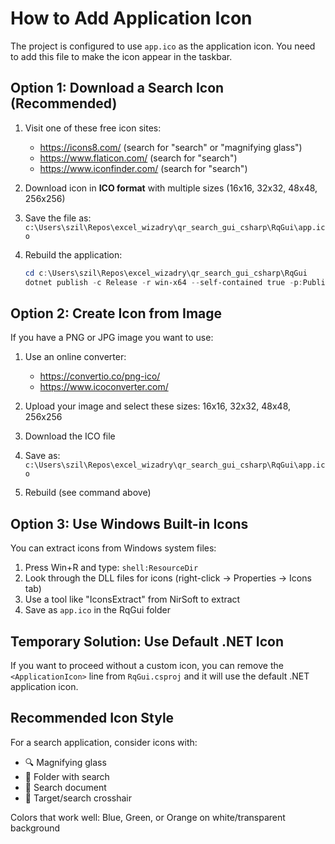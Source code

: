 # How to Add Application Icon

The project is configured to use `app.ico` as the application icon. You need to add this file to make the icon appear in the taskbar.

## Option 1: Download a Search Icon (Recommended)

1. Visit one of these free icon sites:
   - https://icons8.com/ (search for "search" or "magnifying glass")
   - https://www.flaticon.com/ (search for "search")
   - https://www.iconfinder.com/ (search for "search")

2. Download icon in **ICO format** with multiple sizes (16x16, 32x32, 48x48, 256x256)

3. Save the file as: `c:\Users\szil\Repos\excel_wizadry\qr_search_gui_csharp\RqGui\app.ico`

4. Rebuild the application:
   ```powershell
   cd c:\Users\szil\Repos\excel_wizadry\qr_search_gui_csharp\RqGui
   dotnet publish -c Release -r win-x64 --self-contained true -p:PublishSingleFile=true -p:IncludeNativeLibrariesForSelfExtract=true -p:EnableCompressionInSingleFile=true
   ```

## Option 2: Create Icon from Image

If you have a PNG or JPG image you want to use:

1. Use an online converter:
   - https://convertio.co/png-ico/
   - https://www.icoconverter.com/

2. Upload your image and select these sizes: 16x16, 32x32, 48x48, 256x256

3. Download the ICO file

4. Save as: `c:\Users\szil\Repos\excel_wizadry\qr_search_gui_csharp\RqGui\app.ico`

5. Rebuild (see command above)

## Option 3: Use Windows Built-in Icons

You can extract icons from Windows system files:

1. Press Win+R and type: `shell:ResourceDir`
2. Look through the DLL files for icons (right-click → Properties → Icons tab)
3. Use a tool like "IconsExtract" from NirSoft to extract
4. Save as `app.ico` in the RqGui folder

## Temporary Solution: Use Default .NET Icon

If you want to proceed without a custom icon, you can remove the `<ApplicationIcon>` line from `RqGui.csproj` and it will use the default .NET application icon.

## Recommended Icon Style

For a search application, consider icons with:
- 🔍 Magnifying glass
- 📁 Folder with search
- 🔎 Search document
- 🎯 Target/search crosshair

Colors that work well: Blue, Green, or Orange on white/transparent background
